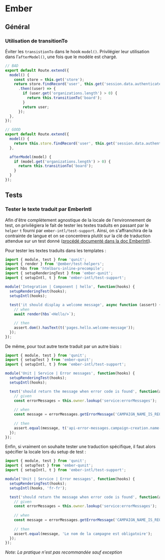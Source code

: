 # Ember

## Général

### Utilisation de transitionTo

Éviter les `transistionTo` dans le hook `model()`. Privilégier leur utilisation dans l’`afterModel()`, une fois que le modèle est chargé.

```javascript
// BAD
export default Route.extend({
  model() {
    const store = this.get('store');
    return store.findRecord('user', this.get('session.data.authenticated.userId'))
      .then((user) => {
        if (user.get('organizations.length') > 0) {
          return this.transitionTo('board');
        }
        return user;
      });
  },
});

// GOOD
export default Route.extend({
  model() {
    return this.store.findRecord('user', this.get('session.data.authenticated.userId'));
  },

  afterModel(model) {
    if (model.get('organizations.length') > 0) {
      return this.transitionTo('board');
    }
  }
});
```

## Tests

### Tester le texte traduit par EmberIntl

Afin d'être complètement agnostique de la locale de l'environnement de test, on privilégiera le fait de tester les textes traduits en passant
par le `helper` `t` fourni par `ember-intl/test-support`. Ainsi, on s'affranchira de la contrainte de langue et on se concentrera plutôt
sur la clé de traduction attendue sur un test donné ([procédé documenté dans la doc EmberIntl](https://ember-intl.github.io/ember-intl/versions/master/docs/guide/testing#t-key-options-)).

Pour tester les textes traduits dans les templates :
```js
import { module, test } from 'qunit';
import { render } from '@ember/test-helpers';
import hbs from 'htmlbars-inline-precompile';
import { setupRenderingTest } from 'ember-qunit';
import { setupIntl, t } from 'ember-intl/test-support';

module('Integration | Component | hello', function(hooks) {
  setupRenderingTest(hooks);
  setupIntl(hooks);
  
  test('it should display a welcome message', async function (assert) {
    // when
    await render(hbs`<Hello/>`);

    // then
    assert.dom().hasText(t('pages.hello.welcome-message'));
  });
});
```

De même, pour tout autre texte traduit par un autre biais :
```js
import { module, test } from 'qunit';
import { setupTest } from 'ember-qunit';
import { setupIntl, t } from 'ember-intl/test-support';

module('Unit | Service | Error messages', function(hooks) {
  setupRenderingTest(hooks);
  setupIntl(hooks);

  test('should return the message when error code is found', function(assert) {
    // given
    const errorMessages = this.owner.lookup('service:errorMessages');
    
    // when
    const message = errorMessages.getErrorMessage('CAMPAIGN_NAME_IS_REQUIRED');
    
    // then
    assert.equal(message, t('api-error-messages.campaign-creation.name-required'));
  });
});
```

Enfin, si vraiment on souhaite tester une traduction spécifique, il faut alors spécifier la locale lors du setup de test :
```js
import { module, test } from 'qunit';
import { setupTest } from 'ember-qunit';
import { setupIntl, t } from 'ember-intl/test-support';

module('Unit | Service | Error messages', function(hooks) {
  setupRenderingTest(hooks);
  setupIntl(hooks, 'fr-fr');

  test('should return the message when error code is found', function(assert) {
    // given
    const errorMessages = this.owner.lookup('service:errorMessages');
    
    // when
    const message = errorMessages.getErrorMessage('CAMPAIGN_NAME_IS_REQUIRED');
    
    // then
    assert.equal(message, 'Le nom de la campagne est obligatoire');
  });
});
```
*Note: La pratique n'est pas recommandée sauf exception*


